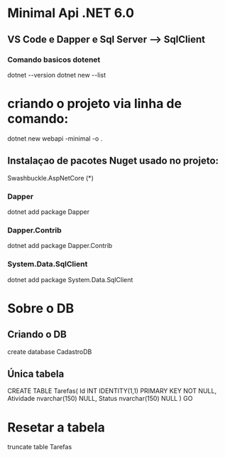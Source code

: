 # Minimal Api .NET 6.0
## VS Code e Dapper e Sql Server --> SqlClient



### Comando basicos dotenet

dotnet --version
dotnet new --list


# criando o projeto via linha de comando:
dotnet new webapi -minimal -o .


## Instalaçao de pacotes Nuget usado no projeto:

Swashbuckle.AspNetCore (*)

### Dapper
dotnet add package Dapper

### Dapper.Contrib
dotnet add package Dapper.Contrib

### System.Data.SqlClient
dotnet add package System.Data.SqlClient


# Sobre  o DB

## Criando o DB
create database CadastroDB

## Única tabela



CREATE TABLE Tarefas( 
Id INT IDENTITY(1,1) PRIMARY KEY NOT NULL,
Atividade nvarchar(150) NULL,
Status nvarchar(150) NULL
)
GO


# Resetar a tabela
truncate table Tarefas